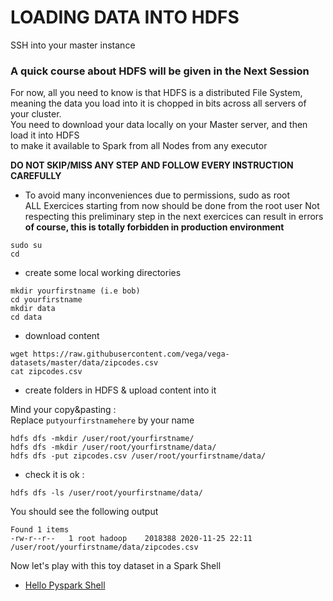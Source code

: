 # LOADING DATA INTO HDFS

SSH into your master instance

### A quick course about HDFS will be given in the Next Session
For now, all you need to know is that HDFS is a distributed File System,   
meaning the data you load into it is chopped in bits across all servers of your cluster.   
You need to download your data locally on your Master server, and then load it into HDFS   
to make it available to Spark from all Nodes from any executor

**DO NOT SKIP/MISS ANY STEP AND FOLLOW EVERY INSTRUCTION CAREFULLY**

- To avoid many inconveniences due to permissions, sudo as root  
  ALL Exercices starting from now should be done from the root user
  Not respecting this preliminary step in the next exercices can result in errors
**of course, this is totally forbidden in production environment**

```
sudo su
cd
```


- create some local working directories

```
mkdir yourfirstname (i.e bob)
cd yourfirstname
mkdir data 
cd data
```

- download content
```
wget https://raw.githubusercontent.com/vega/vega-datasets/master/data/zipcodes.csv
cat zipcodes.csv
```

- create folders in HDFS & upload content into it

Mind your copy&pasting :  
Replace `putyourfirstnamehere` by your name

```
hdfs dfs -mkdir /user/root/yourfirstname/
hdfs dfs -mkdir /user/root/yourfirstname/data/
hdfs dfs -put zipcodes.csv /user/root/yourfirstname/data/
```

- check it is ok :
```
hdfs dfs -ls /user/root/yourfirstname/data/
```
You should see the following output  

````
Found 1 items
-rw-r--r--   1 root hadoop    2018388 2020-11-25 22:11 /user/root/yourfirstname/data/zipcodes.csv
````


Now let's play with this toy dataset in a Spark Shell

- [Hello Pyspark Shell](https://github.gamma.bcg.com/spark-training/spark-c-training/blob/master/day%201/part%201/shell/exercices/02-pyspark-shell.md)

